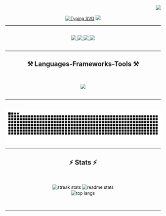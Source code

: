 <p align="right">
    <img src="https://visitor-badge.laobi.icu/badge?page_id=shohabbosusmanov.shohabbosusmanov" />
</p>

<p align="center">
    <span> <a href="https://git.io/typing-svg"><img src="https://readme-typing-svg.herokuapp.com?font=Fira+Code&size=26&duration=4000&pause=1000&color=14F792&center=true&vCenter=true&width=500&height=60&lines=Hi+There!+%F0%9F%91%8B;+I'm+Shohabbos+Usmanov!;" alt="Typing SVG" /></a> </span>
    <span> <img src = "https://media.licdn.com/dms/image/D4D12AQHGG4J6b6OmyQ/article-cover_image-shrink_720_1280/0/1709674937953?e=2147483647&v=beta&t=D46aQMTStnlCf7s6GPq67PFXzmWSTtPoQRtH60tacuo" width="150" /> </span>
</p>
<hr/>

<br/>
<div class="logo" align="center" > 
  <a href="mailto:shohabbosusmanov@gmail.com">
    <img src="https://img.shields.io/badge/Gmail-333333?style=for-the-badge&logo=gmail&logoColor=red" />
  </a>
  <a href="https://leetcode.com/u/usman0v/" target="_blank">
     <img src="https://img.shields.io/badge/Leetcode-FF5722?style=for-the-badge&logo=leetcode&logoColor=white" target="_blank" />
  </a>
  <a href="https://linkedin.com/in/usmaanov" target="_blank">
    <img src="https://img.shields.io/badge/LinkedIn-0077B5?style=for-the-badge&logo=linkedin&logoColor=white" target="_blank" />
  </a>
  <a href="https://t.me/Usman0vSh" target="_blank">
     <img src="https://img.shields.io/badge/Telegram-0077B5?style=for-the-badge&logo=telegram&logoColor=white" target="_blank" />
  </a>
</div>
<br/>
<hr/>
<h2 align="center">⚒️ Languages-Frameworks-Tools ⚒️</h2>
<br/><br/>
<div align="center">
    <img src="https://skillicons.dev/icons?i=vscode,github,python,javascript,html,css,nodejs,postgresql,mongodb,express,postman" />
</div>
<br/>

<hr/>

<div align="center">
  
  <br>
  <img alt="snake eating my contributions" src="https://raw.githubusercontent.com/shohabbosusmanov/shohabbosusmanov/output/github-contribution-grid-snake.svg" />
  
</div>


<hr/>

<h2 align="center">⚡ Stats ⚡</h2>
<br/>
<br/>
<div align=center>
  <img width=412 src="https://github-readme-streak-stats-salesp07.vercel.app/?user=shohabbosusmanov&count_private=true&theme=react&border_radius=10" alt="streak stats"/>
  <img width=390 src="https://github-readme-stats.vercel.app/api?username=shohabbosusmanov&count_private=true&show_icons=true&theme=react&rank_icon=github&border_radius=10" alt="readme stats" />
  <br/>
  <img width=390 align="center" src="https://github-readme-stats.vercel.app/api/top-langs/?username=shohabbosusmanov&hide=HTML&langs_count=8&layout=compact&theme=react&border_radius=10&size_weight=0.5&count_weight=0.5&exclude_repo=github-readme-stats" alt="top langs" />
</div>
<br/>

<br/>

<hr/>
